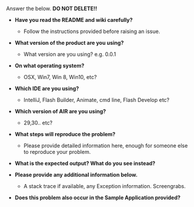 Answer the below. **DO NOT DELETE!!**

- **Have you read the README and wiki carefully?**
    - Follow the instructions provided before raising an issue.
    
- **What version of the product are you using?**
    - What version are you using?
e.g. 0.0.1

- **On what operating system?**
    - OSX, Win7, Win 8, Win10, etc?

- **Which IDE are you using?**
    - IntelliJ, Flash Builder, Animate, cmd line, Flash Develop etc?

- **Which version of AIR are you using?**
    - 29,30.. etc?

- **What steps will reproduce the problem?**
    - Please provide detailed information here, enough for someone else to reproduce your problem.

- **What is the expected output? What do you see instead?**

- **Please provide any additional information below.**
    - A stack trace if available, any Exception information. Screengrabs.

- **Does this problem also occur in the Sample Application provided?**
